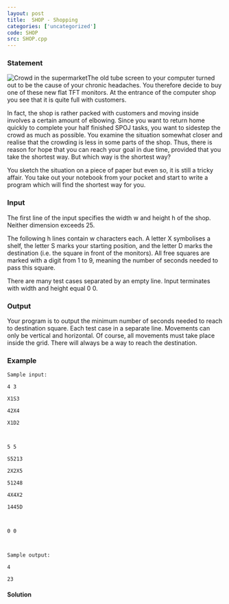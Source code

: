 ```yaml
---
layout: post
title:  SHOP - Shopping
categories: ['uncategorized']
code: SHOP
src: SHOP.cpp
---
```


### **Statement**

![Crowd in the supermarket](/content/ahven:shopping.jpg)The old tube screen to
your computer turned out to be the cause of your chronic headaches. You
therefore decide to buy one of these new flat TFT monitors. At the entrance of
the computer shop you see that it is quite full with customers.

In fact, the shop is rather packed with customers and moving inside involves a
certain amount of elbowing. Since you want to return home quickly to complete
your half finished SPOJ tasks, you want to sidestep the crowd as much as
possible. You examine the situation somewhat closer and realise that the
crowding is less in some parts of the shop. Thus, there is reason for hope
that you can reach your goal in due time, provided that you take the shortest
way. But which way is the shortest way?

You sketch the situation on a piece of paper but even so, it is still a tricky
affair. You take out your notebook from your pocket and start to write a
program which will find the shortest way for you.

### Input

The first line of the input specifies the width w and height h of the shop.
Neither dimension exceeds 25.

The following h lines contain w characters each. A letter X symbolises a
shelf, the letter S marks your starting position, and the letter D marks the
destination (i.e. the square in front of the monitors). All free squares are
marked with a digit from 1 to 9, meaning the number of seconds needed to pass
this square.

There are many test cases separated by an empty line. Input terminates with
width and height equal 0 0.

### Output

Your program is to output the minimum number of seconds needed to reach to
destination square. Each test case in a separate line. Movements can only be
vertical and horizontal. Of course, all movements must take place inside the
grid. There will always be a way to reach the destination.

### Example

    
    
    Sample input:
    4 3
    X1S3
    42X4
    X1D2
    
    5 5
    S5213
    2X2X5
    51248
    4X4X2
    1445D
    
    0 0
    
    Sample output:
    4
    23
    



#### **Solution**




